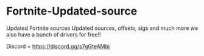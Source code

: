 # Fortnite-Updated-source
Updated Fortnite sources
Updated sources, offsets, sigs 
and much more we also have a 
bunch of drivers for free!!

Discord = https://discord.gg/s7gGteAMbj
